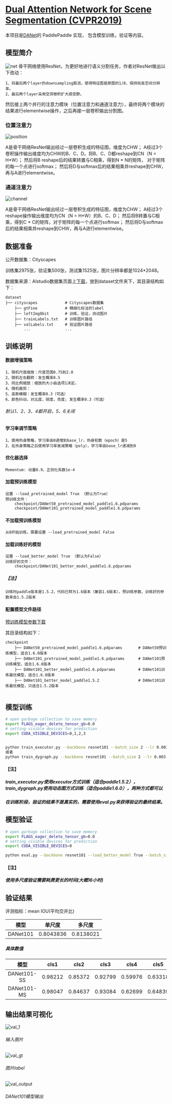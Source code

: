 # [Dual Attention Network for Scene Segmentation (CVPR2019)](https://arxiv.org/pdf/1809.02983.pdf)

本项目是[DANet](https://arxiv.org/pdf/1809.02983.pdf)的 PaddlePaddle 实现， 包含模型训练，验证等内容。

## 模型简介
![net](img/Network.png)
骨干网络使用ResNet，为更好地进行语义分割任务，作者对ResNet做出以下改动：

    1、将最后两个layer的downsampling取消，使得特征图是原图的1/8，保持较高空间分辨率。
    2、最后两个layer采用空洞卷积扩大感受野。
然后接上两个并行的注意力模块（位置注意力和通道注意力），最终将两个模块的结果进行elementwise操作，之后再接一层卷积输出分割图。

### 位置注意力

![position](img/position.png)

A是骨干网络ResNet输出经过一层卷积生成的特征图，维度为CHW；
A经过3个卷积操作输出维度均为CHW的B、C、D。将B、C、D都reshape到CN（N = H*W）；
然后将B reshape后的结果转置与C相乘，得到N * N的矩阵， 对于矩阵的每一个点进行softmax；
然后将D与softmax后的结果相乘并reshape到CHW，再与A进行elementwise。

### 通道注意力
![channel](img/channel.png)


A是骨干网络ResNet输出经过一层卷积生成的特征图，维度为CHW；
A经过3个reshape操作输出维度均为CN（N = H*W）的B、C、D；
然后将B转置与C相乘，得到C * C的矩阵，对于矩阵的每一个点进行softmax；
然后将D与softmax后的结果相乘并reshape到CHW，再与A进行elementwise。



## 数据准备

公开数据集：Cityscapes

训练集2975张，验证集500张，测试集1525张，图片分辨率都是1024*2048。

数据集来源：AIstudio数据集页面上[下载](https://aistudio.baidu.com/aistudio/datasetDetail/11503)，放到dataset文件夹下，其目录结构如下：
```text
dataset
├── cityscapes            # Cityscapes数据集
    ├── gtFine            # 精细化标注的label
    ├── leftImg8bit       # 训练，验证，测试图片      
    ├── trainLabels.txt   # 训练图片路径
    ├── valLabels.txt     # 验证图片路径            
        ...               ...
```
## 训练说明

#### 数据增强策略
    1、随机尺度缩放：尺度范围0.75到2.0
    2、随机左右翻转：发生概率0.5
    3、同比例缩放：缩放的大小由选项1决定。
    4、随机裁剪：
    5、高斯模糊：发生概率0.3（可选）
    6、颜色抖动，对比度，锐度，亮度; 发生概率0.3（可选）
###### 默认1、2、3、4都开启，5、6关闭

#### 学习率调节策略
    1、使用热身策略，学习率由0递增到base_lr，热身轮数（epoch）是5
    2、在热身策略之后使用学习率衰减策略（poly），学习率由base_lr递减到0

#### 优化器选择
	Momentum: 动量0.9，正则化系数1e-4
	
#### 加载预训练模型
	设置 --load_pretrained_model True （默认为True）
	预训练文件：
	    checkpoint/DANet50_pretrained_model_paddle1.6.pdparams
        checkpoint/DANet101_pretrained_model_paddle1.6.pdparams
		
#### 不加载预训练模型
	从0开始训练，需要设置 --load_pretrained_model False

#### 加载训练好的模型
	设置 --load_better_model True （默认为False）
	训练好的文件：
		checkpoint/DANet101_better_model_paddle1.6.pdparams
##### 【注】
    训练时paddle版本是1.5.2，代码已转为1.6版本（兼容1.6版本），预训练参数、训练好的参数来自1.5.2版本

#### 配置模型文件路径
[预训练模型参数下载](https://pan.baidu.com/s/1C7pe1U4SPtDqVADaMD1Oiw)

其目录结构如下：
```text
checkpoint
    ├── DANet50_pretrained_model_paddle1.6.pdparams       # DANet50预训练模型，适合1.6.0版本
    ├── DANet101_pretrained_model_paddle1.6.pdparams      # DANet101预训练模型，适合1.6.0版本
    ├── DANet101_better_model_paddle1.6.pdparams          # DANet101训练最优模型，适合1.6.0版本
    ├── DANet101_better_model_paddle1.5.2                 # DANet101训练最优模型，只适合1.5.2版本
    
```

## 模型训练
```sh
# open garbage collection to save memory
export FLAGS_eager_delete_tensor_gb=0.0
# setting visible devices for prediction
export CUDA_VISIBLE_DEVICES=0,1,2,3


python train_executor.py --backbone resnet101 --batch_size 2 --lr 0.003 --lr_scheduler ploy --epoch_num 350 --crop_size 768 --base_size 1024 --warm_up True --cuda True --use_data_parallel True --dilated True --multi_grid True --multi_dilation [4, 8, 16] --scale True --load_pretrained_model True --load_better_model False
或者
python train_dygraph.py --backbone resnet101 --batch_size 2 --lr 0.003 --lr_scheduler ploy --epoch_num 350 --crop_size 768 --base_size 1024 --warm_up True --cuda True --use_data_parallel True --dilated True --multi_grid True --multi_dilation [4, 8, 16] --scale True --load_pretrained_model True --load_better_model False

```
#### 【注】
##### train_executor.py使用executor方式训练（适合paddle1.5.2），train_dygraph.py使用动态图方式训练（适合paddle1.6.0），两种方式都可以
##### 在训练阶段，验证的结果不是真实的，需要使用eval.py来获得验证的最终结果。
 
 ## 模型验证
```sh
# open garbage collection to save memory
export FLAGS_eager_delete_tensor_gb=0.0
# setting visible devices for prediction
export CUDA_VISIBLE_DEVICES=0

python eval.py --backbone resnet101 --load_better_model True --batch_size 1 --crop_size 1024 --base_size 2048 --cuda True --multi_scales True --flip True --dilated True --multi_grid True --multi_dilation [4, 8, 16]
```
#### 【注】
##### 使用多尺度验证需要耗费更长的时间(大概16小时)

## 验证结果
评测指标：mean IOU(平均交并比)


| 模型 | 单尺度 | 多尺度 |
| :---:|:---:| :---:|
|DANet101|0.8043836|0.8138021

##### 具体数值
| 模型 | cls1 | cls2 | cls3 | cls4 | cls5 | cls6 | cls7 | cls8 | cls9 | cls10 | cls11 | cls12 | cls13 | cls14 | cls15 | cls16 |cls17 | cls18 | cls19 |
| :---:|:---: | :---:| :---:|:---: | :---:| :---:|:---: | :---:| :---:|:---:  |:---: |:---:  |:---:  | :---: | :---: |:---:  | :---:| :---: |:---:  | 
|DANet101-SS|0.98212|0.85372|0.92799|0.59976|0.63318|0.65819|0.72023|0.80000|0.92605|0.65788|0.94841|0.83377|0.65206|0.95566|0.87148|0.91233|0.84352|0.71948|0.78737|
|DANet101-MS|0.98047|0.84637|0.93084|0.62699|0.64839|0.67769|0.73650|0.81343|0.92942|0.67010|0.95127|0.84466|0.66635|0.95749|0.87755|0.92370|0.85344|0.73007|0.79742|

## 输出结果可视化
![val_1](img/val_1.png)
###### 输入图片
![val_gt](img/val_gt.png)
###### 图片label
![val_output](img/val_output.png)
###### DANet101模型输出

